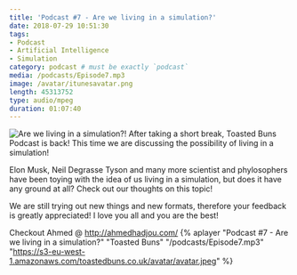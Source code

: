```yaml
---
title: 'Podcast #7 - Are we living in a simulation?'
date: 2018-07-29 10:51:30
tags:
- Podcast
- Artificial Intelligence
- Simulation
category: podcast # must be exactly `podcast`
media: /podcasts/Episode7.mp3
image: /avatar/itunesavatar.png
length: 45313752
type: audio/mpeg
duration: 01:07:40
---
```

![Are we living in a simulation?!](/images/simulation.jpg)
After taking a short break, Toasted Buns Podcast is back! This time we are discussing the possibility of living in a simulation!
<!--more-->
Elon Musk, Neil Degrasse Tyson and many more scientist and phylosophers have been toying with the idea of us living in a simulation, but does it have any ground at all?
Check out our thoughts on this topic!

We are still trying out new things and new formats, therefore your 
feedback is greatly appreciated!
I love you all and you are the best!
<script async src="//pagead2.googlesyndication.com/pagead/js/adsbygoogle.js"></script>
<ins class="adsbygoogle"
     style="display:block; text-align:center;"
     data-ad-layout="in-article"
     data-ad-format="fluid"
     data-ad-client="ca-pub-2164900147810573"
     data-ad-slot="8817307412"></ins>
<script>
     (adsbygoogle = window.adsbygoogle || []).push({});
</script>
Checkout Ahmed @ http://ahmedhadjou.com/
{% aplayer "Podcast #7 - Are we living in a simulation?" "Toasted Buns" 
"/podcasts/Episode7.mp3" 
"https://s3-eu-west-1.amazonaws.com/toastedbuns.co.uk/avatar/avatar.jpeg" 
%}
